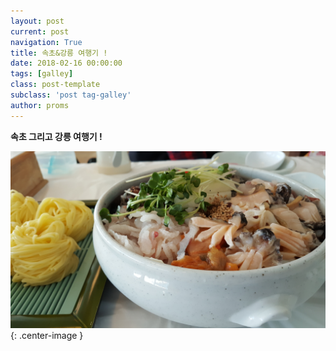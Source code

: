 ```yaml
---
layout: post
current: post
navigation: True
title: 속초&강릉 여행기 !
date: 2018-02-16 00:00:00
tags: [galley]
class: post-template
subclass: 'post tag-galley'
author: proms
---
```


**속초 그리고 강릉 여행기 !**

![항아리 물회](/assets\images\travel-180223-24_1.jpg){: .center-image }